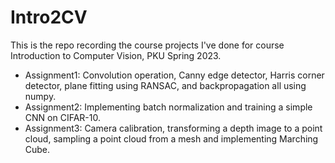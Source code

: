 # Intro2CV
This is the repo recording the course projects I've done for course Introduction to Computer Vision, PKU Spring 2023.

- Assignment1: Convolution operation, Canny edge detector, Harris corner detector, plane fitting using RANSAC, 
and backpropagation all using numpy.
- Assignment2: Implementing batch normalization and training a simple CNN on CIFAR-10.
- Assignment3: Camera calibration, transforming a depth image to a point cloud, sampling a point cloud from a 
mesh and implementing Marching Cube.
